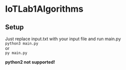 # IoTLab1Algorithms
Setup
--
Just replace input.txt with your input file and run main.py  
`python3 main.py`  
or  
`py main.py`  

**python2 not supported!**
